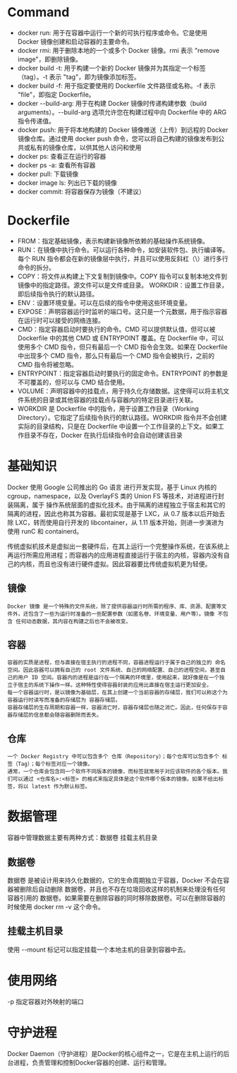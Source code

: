 # Command

- docker run: 用于在容器中运行一个新的可执行程序或命令。它是使用 Docker 镜像创建和启动容器的主要命令。  
- docker rmi: 用于删除本地的一个或多个 Docker 镜像。rmi 表示 "remove image"，即删除镜像。  
- docker build -t: 用于构建一个新的 Docker 镜像并为其指定一个标签（tag）。-t 表示 "tag"，即为镜像添加标签。  
- docker build -f: 用于指定要使用的 Dockerfile 文件路径或名称。-f 表示 "file"，即指定 Dockerfile。  
- docker --build-arg: 用于在构建 Docker 镜像时传递构建参数（build arguments）。--build-arg 选项允许您在构建过程中向 Dockerfile 中的 ARG 指令传递值。  
- docker push: 用于将本地构建的 Docker 镜像推送（上传）到远程的 Docker 镜像仓库。通过使用 docker push 命令，您可以将自己构建的镜像发布到公共或私有的镜像仓库，以供其他人访问和使用  
- docker ps: 查看正在运行的容器
- docker ps -a: 查看所有容器   
- docker pull: 下载镜像  
- docker image ls: 列出已下载的镜像  
- docker commit: 将容器保存为镜像（不建议）  




# Dockerfile
- FROM：指定基础镜像，表示构建新镜像所依赖的基础操作系统镜像。  
- RUN：在镜像中执行命令。可以运行各种命令，如安装软件包、执行编译等。每个 RUN 指令都会在新的镜像层中执行，并且可以使用反斜杠（\）进行多行命令的拆分。  
- COPY：将文件从构建上下文复制到镜像中。COPY 指令可以复制本地文件到镜像中的指定路径。源文件可以是文件或目录。
WORKDIR：设置工作目录，即后续指令执行的默认路径。  
- ENV：设置环境变量。可以在后续的指令中使用这些环境变量。
- EXPOSE：声明容器运行时监听的端口号。这只是一个元数据，用于指示容器在运行时可以接受的网络连接。  
- CMD：指定容器启动时要执行的命令。CMD 可以提供默认值，但可以被 Dockerfile 中的其他 CMD 或 ENTRYPOINT 覆盖。在 Dockerfile 中，可以使用多个 CMD 指令，但只有最后一个 CMD 指令会生效。如果在 Dockerfile 中出现多个 CMD 指令，那么只有最后一个 CMD 指令会被执行，之前的 CMD 指令将被忽略。  
- ENTRYPOINT：指定容器启动时要执行的固定命令。ENTRYPOINT 的参数是不可覆盖的，但可以与 CMD 结合使用。
- VOLUME：声明容器中的挂载点，用于持久化存储数据。这使得可以将主机文件系统的目录或其他容器的挂载点与容器内的特定目录进行关联。  
- WORKDIR 是 Dockerfile 中的指令，用于设置工作目录（Working Directory）。它指定了后续指令执行的默认路径。WORKDIR 指令并不会创建实际的目录结构，只是在 Dockerfile 中设置一个工作目录的上下文。如果工作目录不存在，Docker 在执行后续指令时会自动创建该目录  


# 基础知识 

Docker 使用 Google 公司推出的 Go 语言 进行开发实现，基于 Linux 内核的 cgroup，namespace，以及 OverlayFS 类的 Union FS 等技术，对进程进行封装隔离，属于 操作系统层面的虚拟化技术。由于隔离的进程独立于宿主和其它的隔离的进程，因此也称其为容器。最初实现是基于 LXC，从 0.7 版本以后开始去除 LXC，转而使用自行开发的 libcontainer，从 1.11 版本开始，则进一步演进为使用 runC 和 containerd。   


传统虚拟机技术是虚拟出一套硬件后，在其上运行一个完整操作系统，在该系统上再运行所需应用进程；而容器内的应用进程直接运行于宿主的内核，容器内没有自己的内核，而且也没有进行硬件虚拟。因此容器要比传统虚拟机更为轻便。  


## 镜像  
	
	Docker 镜像 是一个特殊的文件系统，除了提供容器运行时所需的程序、库、资源、配置等文件外，还包含了一些为运行时准备的一些配置参数（如匿名卷、环境变量、用户等）。镜像 不包含 任何动态数据，其内容在构建之后也不会被改变。   

## 容器  

	容器的实质是进程，但与直接在宿主执行的进程不同，容器进程运行于属于自己的独立的 命名空间。因此容器可以拥有自己的 root 文件系统、自己的网络配置、自己的进程空间，甚至自己的用户 ID 空间。容器内的进程是运行在一个隔离的环境里，使用起来，就好像是在一个独立于宿主的系统下操作一样。这种特性使得容器封装的应用比直接在宿主运行更加安全。  
	每一个容器运行时，是以镜像为基础层，在其上创建一个当前容器的存储层，我们可以称这个为容器运行时读写而准备的存储层为 容器存储层。  
	容器存储层的生存周期和容器一样，容器消亡时，容器存储层也随之消亡。因此，任何保存于容器存储层的信息都会随容器删除而丢失。  
 
## 仓库  

	一个 Docker Registry 中可以包含多个 仓库（Repository）；每个仓库可以包含多个 标签（Tag）；每个标签对应一个镜像。  
	通常，一个仓库会包含同一个软件不同版本的镜像，而标签就常用于对应该软件的各个版本。我们可以通过 <仓库名>:<标签> 的格式来指定具体是这个软件哪个版本的镜像。如果不给出标签，将以 latest 作为默认标签。  


# 数据管理

容器中管理数据主要有两种方式：数据卷   挂载主机目录  

## 数据卷  

数据卷 是被设计用来持久化数据的，它的生命周期独立于容器，Docker 不会在容器被删除后自动删除 数据卷，并且也不存在垃圾回收这样的机制来处理没有任何容器引用的 数据卷。如果需要在删除容器的同时移除数据卷。可以在删除容器的时候使用 docker rm -v 这个命令。    

## 挂载主机目录  

使用 --mount 标记可以指定挂载一个本地主机的目录到容器中去。  

# 使用网络  

-p 指定容器对外映射的端口


# 守护进程  

Docker Daemon（守护进程）是Docker的核心组件之一，它是在主机上运行的后台进程，负责管理和控制Docker容器的创建、运行和管理。










